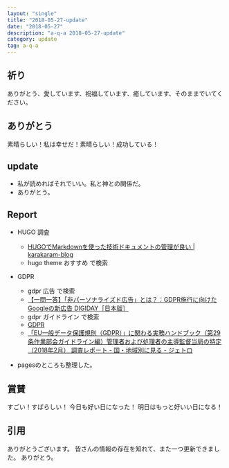 ```yaml
---
layout: "single"
title: "2018-05-27-update"
date: "2018-05-27"
description: "a-q-a 2018-05-27-update"
category: update
tag: a-q-a
---
```

## 祈り
ありがとう、愛しています、祝福しています、癒しています、そのままでいてください。

## ありがとう
素晴らしい！私は幸せだ！素晴らしい！成功している！

## update
- 私が読めればそれでいい。私と神との関係だ。
- ありがとう。

## Report
- HUGO 調査
  - [HUGOでMarkdownを使った技術ドキュメントの管理が良い | karakaram-blog](https://www.karakaram.com/hugo-usage)
  - hugo theme おすすめ で検索

- GDPR
  - gdpr 広告 で検索
  - [【一問一答】「非パーソナライズド広告」とは？：GDPR施行に向けたGoogleの新広告 DIGIDAY［日本版］](https://digiday.jp/platforms/gdpr-curious-wtf-nonpersonalized-ads/)
  - gdpr ガイドライン で検索
  - [GDPR](https://www.ppc.go.jp/enforcement/cooperation/cooperation/GDPR/)
  - [「EU一般データ保護規則（GDPR）」に関わる実務ハンドブック（第29条作業部会ガイドライン編）管理者および処理者の主導監督当局の特定（2018年2月） 調査レポート - 国・地域別に見る - ジェトロ](https://www.jetro.go.jp/world/reports/2018/01/9a90f1003bc16515.html)

- pagesのところも整理した。
## 賞賛
すごい！すばらしい！
今日も好い日になった！
明日はもっと好いい日になる！

## 引用
ありがとうございます。
皆さんの情報の存在を知れて、また一つ更新できました。
ありがとう。
